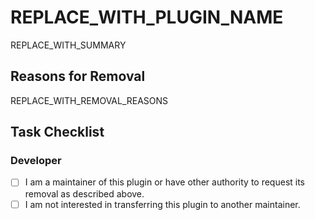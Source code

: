 <!--
    READ ALL COMMENTS IN THIS TEMPLATE BEFORE SUBMITTING YOUR PR!

    This template is for removing a plugin from the store. If you are taking any other action, please start over by creating a new pull request and selecting the appropriate template.

    Before submitting, make sure you have done the following:
    - Replaced REPLACE_WITH_PLUGIN_NAME, REPLACE_WITH_SUMMARY, and REPLACE_WITH_REMOVAL_REASONS with the appropriate information.
    - Filled out the Task Checklist.
-->

# REPLACE_WITH_PLUGIN_NAME

<!--
    Include a brief summary of the plugin being removed.
-->

REPLACE_WITH_SUMMARY

## Reasons for Removal

<!--
    Include a detailed summary of why the plugin is being removed from the store, including your relation to the plugin or its maintainer. You may be able to request removal of the plugin without being the original author or maintainer, but you must have a valid reason like copyright infringement, security vulnerabilities, or other legal issues.
-->

REPLACE_WITH_REMOVAL_REASONS

## Task Checklist

<!--
    For checkboxes, change [ ] to [x] or use the Preview tab to check the box.
    For Yes/No questions, replace "Yes/No" with "Yes" or "No".
-->

### Developer

- [ ] I am a maintainer of this plugin or have other authority to request its removal as described above.
- [ ] I am not interested in transferring this plugin to another maintainer.
